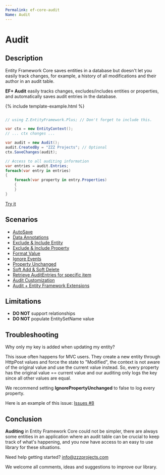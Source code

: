```yaml
---
Permalink: ef-core-audit
Name: Audit
---
```

# Audit

## Description

Entity Framework Core saves entities in a database but doesn't let you easily track changes, for example, a history of all modifications and their author in an audit table.

**EF+ Audit** easily tracks changes, excludes/includes entities or properties, and automatically saves audit entries in the database.


{% include template-example.html %} 
```csharp

// using Z.EntityFramework.Plus; // Don't forget to include this.

var ctx = new EntityContext();
// ... ctx changes ...

var audit = new Audit();
audit.CreatedBy = "ZZZ Projects"; // Optional
ctx.SaveChanges(audit);

// Access to all auditing information
var entries = audit.Entries;
foreach(var entry in entries)
{
    foreach(var property in entry.Properties)
    {
    }
}

```
[Try it](https://dotnetfiddle.net/dc7v3W)

## Scenarios

 - [AutoSave](scenarios/ef-core-audit-autosave.md)
 - [Data Annotations](scenarios/ef-core-audit-data-annotations.md)
 - [Exclude & Include Entity](scenarios/ef-core-audit-exclude-include-entity.md)
 - [Exclude & Include Property](scenarios/ef-core-audit-exclude-include-property.md)
 - [Format Value](scenarios/ef-core-audit-format-value.md)
 - [Ignore Events](scenarios/ef-core-audit-ignore-events.md)
 - [Property Unchanged](scenarios/ef-core-audit-property-unchanged.md)
 - [Soft Add & Soft Delete](scenarios/ef-core-audit-soft-add-soft-delete.md)
 - [Retrieve AuditEntries for specific item](scenarios/ef-core-audit-retrieve-audit-entries-for-specific-item.md)
 - [Audit Customization](scenarios/ef-core-audit-customization.md)
 - [Audit + Entity Framework Extensions](scenarios/ef-core-audit-ef-extensions.md)
 
## Limitations

  - **DO NOT** support relationships
  - **DO NOT** populate EntitySetName value

## Troubleshooting

Why only my key is added when updating my entity?

This issue often happens for MVC users. They create a new entity through HttpPost values and force the state to "Modified", the context is not aware of the original value and use the current value instead. So, every property has the original value == current value and our auditing only logs the key since all other values are equal.

We recommend setting **IgnorePropertyUnchanged** to false to log every property.

Here is an example of this issue: [Issues #8](https://github.com/zzzprojects/EntityFramework-Plus/issues/8)

## Conclusion

**Auditing** in Entity Framework Core could not be simpler, there are always some entities in an application where an audit table can be crucial to keep track of what's happening, and you now have access to an easy to use library for these situations.

Need help getting started? [info@zzzprojects.com](mailto:info@zzzprojects.com)

We welcome all comments, ideas and suggestions to improve our library.
